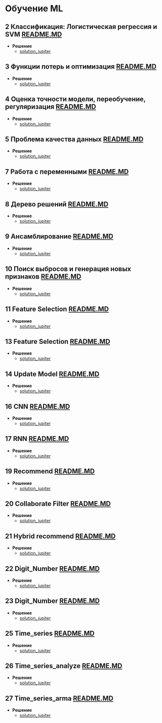 # Обучение ML

## **2 Классификация: Логистическая регрессия и SVM** [README.MD](/task/2_logic_regression/README.MD)

* **Решение**
  * [solution_jupiter](task/2_logic_regression/2_logic_regression.ipynb)

## **3 Функции потерь и оптимизация**  [README.MD](/task/3_loss_function/README.MD)

* **Решение**
  * [solution_jupiter](task/3_loss_function/3_loss%20_function.ipynb)

## **4 Оценка точности модели, переобучение, регуляризация**  [README.MD](/task/4_Logres_affai/README.MD)

* **Решение**
  * [solution_jupiter](task/4_Logres_affai/4_Logres_affai.ipynb)

## **5 Проблема качества данных**  [README.MD](/task/5%20Problem_of_data_quality/README.MD)

* **Решение**
  * [solution_jupiter](task/5%20Problem_of_data_quality/lesson_5.ipynb)

## **7 Работа с переменными**  [README.MD](/task/7%20features/README.MD)

* **Решение**
  * [solution_jupiter](task/7%20features/7%20features.ipynb)

## **8 Дерево решений**  [README.MD](/task/8%20decision_trees/README.MD)

* **Решение**
  * [solution_jupiter](task/8%20decision_trees/8%20decision_trees.ipynb)

## **9 Ансамблирование**  [README.MD](/task/9%20ensamble/README.MD)

* **Решение**
  * [solution_jupiter](task/9%20ensamble/9%20ensamble.ipynb)

## **10 Поиск выбросов и генерация новых признаков**  [README.MD](task/10%20empty/README.MD)

* **Решение**
  * [solution_jupiter](task/10%20empty/10.ipynb)

## **11 Feature Selection**  [README.MD](task/11%20FutureSelection/README.MD)

* **Решение**
  * [solution_jupiter](task/11%20FutureSelection/11.ipynb)

## **13 Feature Selection**  [README.MD](task/13%20Claster/README.MD)

* **Решение**
  * [solution_jupiter](task/13%20Claster/13%20claster.ipynb)

## **14 Update Model**  [README.MD](task/14%20UpdateModel/README.MD)

* **Решение**
  * [solution_jupiter](task/14%20UpdateModel/14%20UpdateModel.ipynb)

## **16 CNN**   [README.MD](task/16_convolution_neural_network_CNN/README.MD)

* **Решение**
  * [solution_jupiter](task/16_convolution_neural_network_CNN/16_convolution_neural_network_CNN.ipynb)

## **17 RNN**   [README.MD](task/17_recurent_neural_network_RNN/README.MD)

* **Решение**
  * [solution_jupiter](task/17_recurent_neural_network_RNN/17_recurent_RNN.ipynb)

## **19 Recommend**  [README.MD](task/19_recommend_predict/README.MD)

* **Решение**
  * [solution_jupiter](task/19_recommend_predict/19_recommend_predict.ipynb)

## **20 Collaborate Filter** [README.MD](task/20_colaborare_filter/README.MD)

* **Решение**
  * [solution_jupiter](task/20_colaborare_filter/20_colaborate_filter.ipynb)

## **21 Hybrid recommend** [README.MD](task/21_hybrid_recommend/README.MD)

* **Решение**
  * [solution_jupiter](task/21_hybrid_recommend/21_hybrid_recommend.ipynb)

## **22 Digit_Number** [README.MD](task/22_compyter_vision/README.MD)

* **Решение**
  * [solution_jupiter](task/22_compyter_vision/002-digit.ipynb)
  
## **23 Digit_Number** [README.MD](task/23_compyter_vision_dog_cat/README.MD)

* **Решение**
  * [solution_jupiter](task/23_compyter_vision_dog_cat/006-dogs-vs-cats.ipynb)

## **25 Time_series** [README.MD](task/25_time_series/README.MD)

* **Решение**
  * [solution_jupiter](task/25_time_series/time_series.ipynb)

## **26 Time_series_analyze** [README.MD](task/26_time_series_analyze/README.MD)

* **Решение**
  * [solution_jupiter](task/26_time_series_analyze/time_series.ipynb)

## **27 Time_series_arma** [README.MD](task/27_time_series_arma/README.MDD)

* **Решение**
  * [solution_jupiter](task/27_time_series_arma/time_series.ipynb)